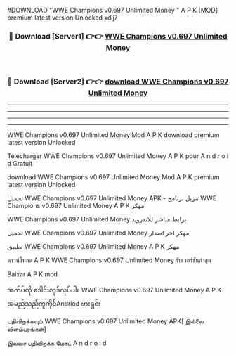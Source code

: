 #DOWNLOAD "WWE Champions v0.697 Unlimited Money " A P K [MOD] premium latest version Unlocked xdlj7 



<div align="center">

<h3>🔴 Download [Server1] 👉👉 <a href="https://apkdownload12.web.app/?title=WWE Champions v0.697 Unlimited Money ">WWE Champions v0.697 Unlimited Money  </a></h3><br>

<h3>🔴 Download [Server2] 👉👉 <a href="https://apkdownload12.web.app/?title=WWE Champions v0.697 Unlimited Money ">download WWE Champions v0.697 Unlimited Money  </a></h3>
</div>


----------------------------------------------------------

----------------------------------------------------------

----------------------------------------------------------

----------------------------------------------------------


WWE Champions v0.697 Unlimited Money  Mod A P K download premium latest version Unlocked

Télécharger  WWE Champions v0.697 Unlimited Money  A P K pour A n d r o i d Gratuit

download WWE Champions v0.697 Unlimited Money  Mod A P K premium latest version Unlocked

تحميل WWE Champions v0.697 Unlimited Money  APK - تنزيل برنامج WWE Champions v0.697 Unlimited Money  A P K مهكر

WWE Champions v0.697 Unlimited Money  برابط مباشر للاندرويد

تحميل WWE Champions v0.697 Unlimited Money  مهكر اخر اصدار

تطبيق WWE Champions v0.697 Unlimited Money  A P K مهكر

ดาวน์โหลด A P K WWE Champions v0.697 Unlimited Money  รับเวอร์ชันล่าสุด

Baixar A P K mod

အက်ပ်ကို ဒေါင်းလုဒ်လုပ်ပါ။ WWE Champions v0.697 Unlimited Money  A P K အမည်သည်ကူကိုင်Andriod ဗားရှင်း

பதிவிறக்கவும் WWE Champions v0.697 Unlimited Money  APK[ இல்லை விளம்பரங்கள்] 
 
இலவச பதிவிறக்க மோட் A n d r o i d



